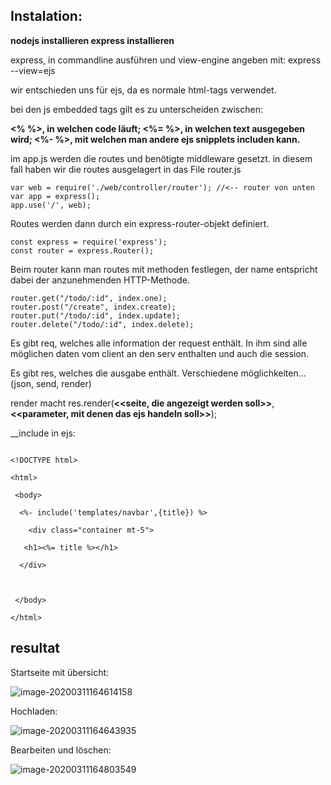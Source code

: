Instalation:
---
__nodejs installieren
express installieren__

express, in commandline ausführen und view-engine angeben mit: 
express --view=ejs

wir entschieden uns für ejs, da es normale html-tags verwendet.

bei den js embedded tags gilt es zu unterscheiden zwischen:

__<% %>, in welchen code läuft;
<%= %>, in welchen text ausgegeben wird;
<%- %>, mit welchen man andere ejs snipplets includen kann.__



im app.js werden die routes und benötigte middleware gesetzt.
in diesem fall haben wir die routes ausgelagert in das File router.js

```
var web = require('./web/controller/router'); //<-- router von unten
var app = express();
app.use('/', web);
```



Routes werden dann durch ein express-router-objekt definiert.

```
const express = require('express');
const router = express.Router();
```



Beim router kann man routes mit methoden festlegen, der name entspricht dabei der anzunehmenden HTTP-Methode.

```
router.get("/todo/:id", index.one);
router.post("/create", index.create);
router.put("/todo/:id", index.update);
router.delete("/todo/:id", index.delete);
```



Es gibt req, welches alle information der request enthält. In ihm sind alle möglichen daten vom client an den serv enthalten und auch die session.

Es gibt res, welches die ausgabe enthält. Verschiedene möglichkeiten... (json, send, render)



render macht res.render(__<<seite, die angezeigt werden soll>>__, __<<parameter, mit denen das ejs handeln soll>>__);





__include in ejs:

```

<!DOCTYPE html>

<html>

 <body>

  <%- include('templates/navbar',{title}) %>

    <div class="container mt-5">

   <h1><%= title %></h1>

  </div>

  

 </body>

</html>

```
resultat
---

Startseite mit übersicht:

![image-20200311164614158](C:\Users\morpl\AppData\Roaming\Typora\typora-user-images\image-20200311164614158.png)

Hochladen:

![image-20200311164643935](C:\Users\morpl\AppData\Roaming\Typora\typora-user-images\image-20200311164643935.png)

Bearbeiten und löschen:

![image-20200311164803549](C:\Users\morpl\AppData\Roaming\Typora\typora-user-images\image-20200311164803549.png)